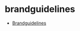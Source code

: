 # brandguidelines


- [Brandguidelines](https://github.com/EvaMariaGarcia/brandguidelines/blob/master/brandguidelines.pdf)